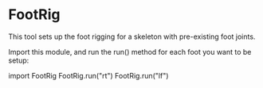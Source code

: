 # FootRig

This tool sets up the foot rigging for a skeleton with pre-existing foot joints.

Import this module, and run the run() method for each foot you want to be setup:

import FootRig
FootRig.run("rt")
FootRig.run("lf")
